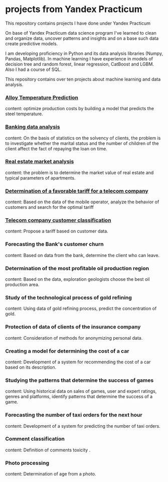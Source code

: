 # projects from Yandex Practicum
 
 This repository contains projects I have done under Yandex Practicum

On base of Yandex Practicum data science program I've learned to clean and organize data, uncover patterns and insights and on a base such data create predictive models.

I am developing proficiency in Python and its data analysis libraries (Numpy, Pandas, Matplotlib). In machine learning I have experience in models of decision tree and random forest, linear regression, CatBoost and LGBM. Also I had a course of SQL.

This repository contains over ten projects about machine learning and data analysis.

### [Alloy Temperature Prediction](https://github.com/tereheadaega/projects/tree/main/Alloy%20Temperature%20Prediction)
content: optimize production costs by building a model that predicts the steel temperature.

### [Banking data analysis](https://github.com/tereheadaega/projects/tree/main/Banking%20data%20analysis)
content: On the basis of statistics on the solvency of clients, the problem is to investigate whether the marital status and the number of children of the client affect the fact of repaying the loan on time.

### [Real estate market analysis](https://github.com/tereheadaega/projects/tree/main/Real%20estate%20market%20analysis)
content: the problem is to determine the market value of real estate and typical parameters of apartments.

### [Determination of a favorable tariff for a telecom company](https://github.com/tereheadaega/projects/tree/main/Determination%20of%20a%20favorable%20tariff%20for%20a%20telecom%20company)
content: Based on the data of the mobile operator, analyze the behavior of customers and search for the optimal tariff

### [Telecom company customer classification](https://github.com/tereheadaega/projects/tree/main/Telecom%20company%20customer%20classification)
content: Propose a tariff based on customer data.

### Forecasting the Bank's customer churn
content: Based on data from the bank, determine the client who can leave.

### Determination of the most profitable oil production region
content: Based on the data, exploration geologists choose the best oil production area.

### Study of the technological process of gold refining
content: Using data of gold refining process,  predict the concentration of gold.

### Protection of data of clients of the insurance company
content: Consideration of methods for anonymizing personal data.

### Creating a model for determining the cost of a car
content: Development of a system for recommending the cost of a car based on its description.

### Studying the patterns that determine the success of games
content: Using historical data on sales of games, user and expert ratings, genres and platforms, identify patterns that determine the success of a game.

### Forecasting the number of taxi orders for the next hour
content: Development of a system for predicting the number of taxi orders.

### Comment classification
content: Definition of comments toxicity .

### Photo processing
content: Determination of age from a photo.

